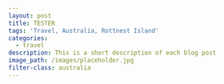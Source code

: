 ```yaml
---
layout: post
title: TESTER
tags: 'Travel, Australia, Rottnest Island'
categories:
  - travel
description: This is a short description of each blog post
image_path: /images/placeholder.jpg
filter-class: australia
---
```

